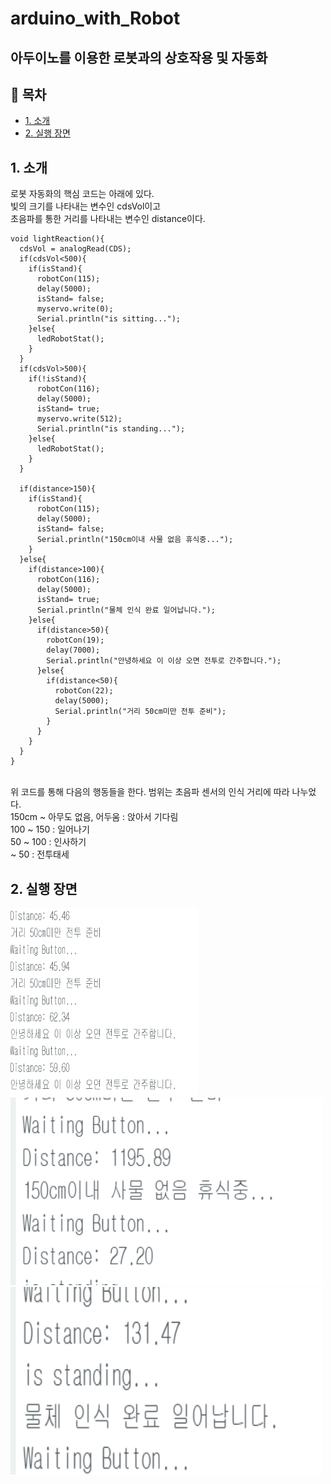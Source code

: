 # arduino_with_Robot
## 아두이노를 이용한 로봇과의 상호작용 및 자동화
## 📌 목차
- [1. 소개](#1-소개)
- [2. 실행 장면](#2-실행-장면)

## 1. 소개
로봇 자동화의 핵심 코드는 아래에 있다. <br>
빛의 크기를 나타내는 변수인 cdsVol이고 <br>
초음파를 통한 거리를 나타내는 변수인 distance이다.
```
void lightReaction(){
  cdsVol = analogRead(CDS);
  if(cdsVol<500){
    if(isStand){
      robotCon(115);
      delay(5000);
      isStand= false;
      myservo.write(0);
      Serial.println("is sitting...");
    }else{
      ledRobotStat();
    }
  }
  if(cdsVol>500){
    if(!isStand){
      robotCon(116);
      delay(5000);
      isStand= true;
      myservo.write(512);
      Serial.println("is standing...");
    }else{
      ledRobotStat();
    }
  }

  if(distance>150){
    if(isStand){
      robotCon(115);
      delay(5000);
      isStand= false;
      Serial.println("150cm이내 사물 없음 휴식중...");
    }
  }else{
    if(distance>100){
      robotCon(116);
      delay(5000);
      isStand= true;
      Serial.println("물체 인식 완료 일어납니다.");
    }else{
      if(distance>50){
        robotCon(19);
        delay(7000);
        Serial.println("안녕하세요 이 이상 오면 전투로 간주합니다.");
      }else{
        if(distance<50){
          robotCon(22);
          delay(5000);
          Serial.println("거리 50cm미만 전투 준비");
        }
      }
    }
  }
}
```
<br>
위 코드를 통해 다음의 행동들을 한다. 범위는 초음파 센서의 인식 거리에 따라 나누었다.  <br>     
150cm ~ 아무도 없음, 어두움 : 앉아서 기다림         <br>
100 ~ 150 : 일어나기    <br>
50 ~ 100 : 인사하기    <br>
~ 50 : 전투태세   <br>

## 2. 실행 장면
<img src="https://github.com/jjkkhh123/arduino_with_Robot/blob/main/images/img1.png" alt="html 장면1" width="300" height="300">
<img src="https://github.com/jjkkhh123/arduino_with_Robot/blob/main/images/img2.png" alt="html 장면2" width="500" height="300">
<img src="https://github.com/jjkkhh123/arduino_with_Robot/blob/main/images/img3.png" alt="html 장면3" width="500" height="300">
